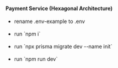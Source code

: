 <h4>Payment Service (Hexagonal Architecture)</h4>

<ul>
    <li>rename .env-example to .env</li> <br/>
    <li>run `npm i`</li> <br/>
    <li>run `npx prisma migrate dev --name init`</li> <br/>
    <li>run `npm run dev`</li>
</ul>
